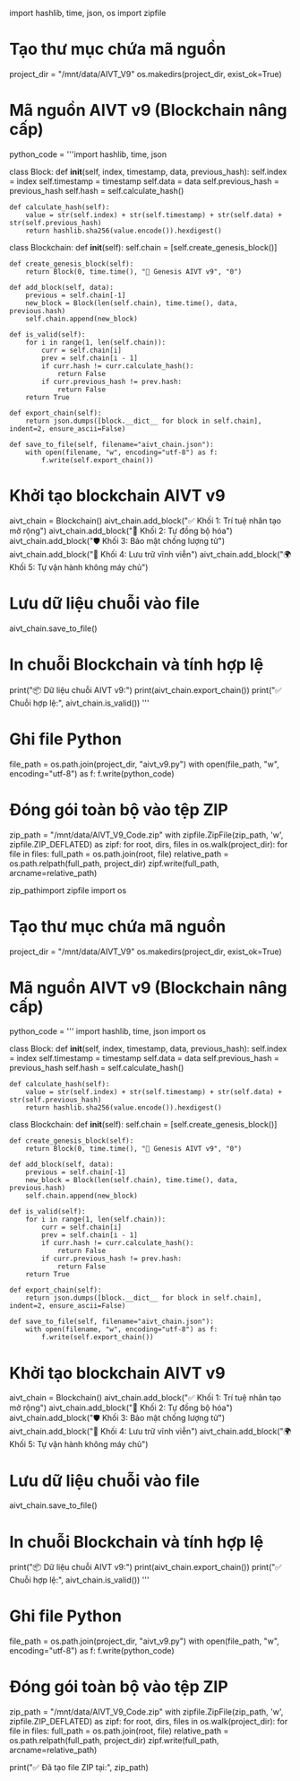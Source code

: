 import hashlib, time, json, os
import zipfile

# Tạo thư mục chứa mã nguồn
project_dir = "/mnt/data/AIVT_V9"
os.makedirs(project_dir, exist_ok=True)

# Mã nguồn AIVT v9 (Blockchain nâng cấp)
python_code = '''import hashlib, time, json

class Block:
    def __init__(self, index, timestamp, data, previous_hash):
        self.index = index
        self.timestamp = timestamp
        self.data = data
        self.previous_hash = previous_hash
        self.hash = self.calculate_hash()

    def calculate_hash(self):
        value = str(self.index) + str(self.timestamp) + str(self.data) + str(self.previous_hash)
        return hashlib.sha256(value.encode()).hexdigest()

class Blockchain:
    def __init__(self):
        self.chain = [self.create_genesis_block()]

    def create_genesis_block(self):
        return Block(0, time.time(), "🚀 Genesis AIVT v9", "0")

    def add_block(self, data):
        previous = self.chain[-1]
        new_block = Block(len(self.chain), time.time(), data, previous.hash)
        self.chain.append(new_block)

    def is_valid(self):
        for i in range(1, len(self.chain)):
            curr = self.chain[i]
            prev = self.chain[i - 1]
            if curr.hash != curr.calculate_hash():
                return False
            if curr.previous_hash != prev.hash:
                return False
        return True

    def export_chain(self):
        return json.dumps([block.__dict__ for block in self.chain], indent=2, ensure_ascii=False)

    def save_to_file(self, filename="aivt_chain.json"):
        with open(filename, "w", encoding="utf-8") as f:
            f.write(self.export_chain())

# Khởi tạo blockchain AIVT v9
aivt_chain = Blockchain()
aivt_chain.add_block("✅ Khối 1: Trí tuệ nhân tạo mở rộng")
aivt_chain.add_block("🔁 Khối 2: Tự đồng bộ hóa")
aivt_chain.add_block("🛡️ Khối 3: Bảo mật chống lượng tử")
aivt_chain.add_block("💾 Khối 4: Lưu trữ vĩnh viễn")
aivt_chain.add_block("🌍 Khối 5: Tự vận hành không máy chủ")

# Lưu dữ liệu chuỗi vào file
aivt_chain.save_to_file()

# In chuỗi Blockchain và tính hợp lệ
print("📦 Dữ liệu chuỗi AIVT v9:")
print(aivt_chain.export_chain())
print("✅ Chuỗi hợp lệ:", aivt_chain.is_valid())
'''

# Ghi file Python
file_path = os.path.join(project_dir, "aivt_v9.py")
with open(file_path, "w", encoding="utf-8") as f:
    f.write(python_code)

# Đóng gói toàn bộ vào tệp ZIP
zip_path = "/mnt/data/AIVT_V9_Code.zip"
with zipfile.ZipFile(zip_path, 'w', zipfile.ZIP_DEFLATED) as zipf:
    for root, dirs, files in os.walk(project_dir):
        for file in files:
            full_path = os.path.join(root, file)
            relative_path = os.path.relpath(full_path, project_dir)
            zipf.write(full_path, arcname=relative_path)

zip_pathimport zipfile
import os

# Tạo thư mục chứa mã nguồn
project_dir = "/mnt/data/AIVT_V9"
os.makedirs(project_dir, exist_ok=True)

# Mã nguồn AIVT v9 (Blockchain nâng cấp)
python_code = '''
import hashlib, time, json
import os

class Block:
    def __init__(self, index, timestamp, data, previous_hash):
        self.index = index
        self.timestamp = timestamp
        self.data = data
        self.previous_hash = previous_hash
        self.hash = self.calculate_hash()

    def calculate_hash(self):
        value = str(self.index) + str(self.timestamp) + str(self.data) + str(self.previous_hash)
        return hashlib.sha256(value.encode()).hexdigest()

class Blockchain:
    def __init__(self):
        self.chain = [self.create_genesis_block()]

    def create_genesis_block(self):
        return Block(0, time.time(), "🚀 Genesis AIVT v9", "0")

    def add_block(self, data):
        previous = self.chain[-1]
        new_block = Block(len(self.chain), time.time(), data, previous.hash)
        self.chain.append(new_block)

    def is_valid(self):
        for i in range(1, len(self.chain)):
            curr = self.chain[i]
            prev = self.chain[i - 1]
            if curr.hash != curr.calculate_hash():
                return False
            if curr.previous_hash != prev.hash:
                return False
        return True

    def export_chain(self):
        return json.dumps([block.__dict__ for block in self.chain], indent=2, ensure_ascii=False)

    def save_to_file(self, filename="aivt_chain.json"):
        with open(filename, "w", encoding="utf-8") as f:
            f.write(self.export_chain())

# Khởi tạo blockchain AIVT v9
aivt_chain = Blockchain()
aivt_chain.add_block("✅ Khối 1: Trí tuệ nhân tạo mở rộng")
aivt_chain.add_block("🔁 Khối 2: Tự đồng bộ hóa")
aivt_chain.add_block("🛡️ Khối 3: Bảo mật chống lượng tử")
aivt_chain.add_block("💾 Khối 4: Lưu trữ vĩnh viễn")
aivt_chain.add_block("🌍 Khối 5: Tự vận hành không máy chủ")

# Lưu dữ liệu chuỗi vào file
aivt_chain.save_to_file()

# In chuỗi Blockchain và tính hợp lệ
print("📦 Dữ liệu chuỗi AIVT v9:")
print(aivt_chain.export_chain())
print("✅ Chuỗi hợp lệ:", aivt_chain.is_valid())
'''

# Ghi file Python
file_path = os.path.join(project_dir, "aivt_v9.py")
with open(file_path, "w", encoding="utf-8") as f:
    f.write(python_code)

# Đóng gói toàn bộ vào tệp ZIP
zip_path = "/mnt/data/AIVT_V9_Code.zip"
with zipfile.ZipFile(zip_path, 'w', zipfile.ZIP_DEFLATED) as zipf:
    for root, dirs, files in os.walk(project_dir):
        for file in files:
            full_path = os.path.join(root, file)
            relative_path = os.path.relpath(full_path, project_dir)
            zipf.write(full_path, arcname=relative_path)

print("✅ Đã tạo file ZIP tại:", zip_path)